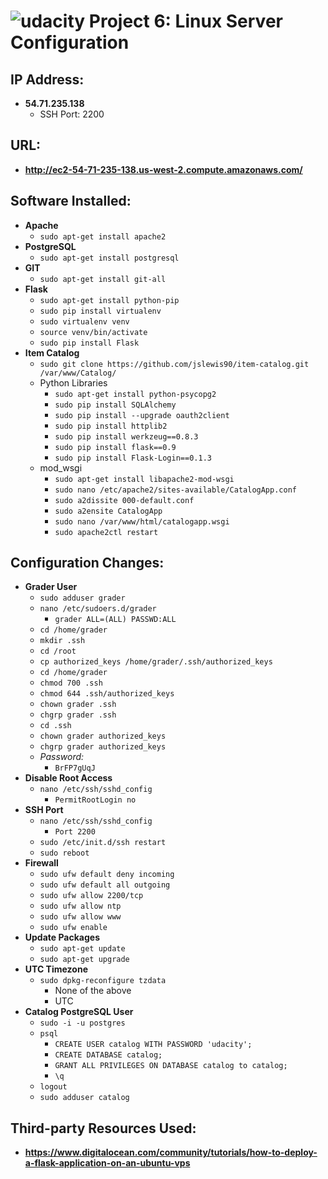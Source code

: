 [logo]: https://udacity.com/favicon.ico "Udacity"
![udacity][logo] Project 6: Linux Server Configuration
====================================

## IP Address:
 - **54.71.235.138**
    - SSH Port: 2200

## URL:
 - **http://ec2-54-71-235-138.us-west-2.compute.amazonaws.com/**

## Software Installed:
 - **Apache**
    - `sudo apt-get install apache2`
 - **PostgreSQL**
    - `sudo apt-get install postgresql`
 - **GIT**
    - `sudo apt-get install git-all`
 - **Flask**
    - `sudo apt-get install python-pip`
    - `sudo pip install virtualenv`
    - `sudo virtualenv venv`
    - `source venv/bin/activate`
    - `sudo pip install Flask`
 - **Item Catalog**
    - `sudo git clone https://github.com/jslewis90/item-catalog.git /var/www/Catalog/`
    - Python Libraries      
      - `sudo apt-get install python-psycopg2`
      - `sudo pip install SQLAlchemy`
      - `sudo pip install --upgrade oauth2client`
      - `sudo pip install httplib2`
      - `sudo pip install werkzeug==0.8.3`
      - `sudo pip install flask==0.9`
      - `sudo pip install Flask-Login==0.1.3`
    - mod_wsgi
      - `sudo apt-get install libapache2-mod-wsgi`
      - `sudo nano /etc/apache2/sites-available/CatalogApp.conf`
      - `sudo a2dissite 000-default.conf`
      - `sudo a2ensite CatalogApp`
      - `sudo nano /var/www/html/catalogapp.wsgi`
      - `sudo apache2ctl restart`
    
## Configuration Changes:
 - **Grader User**
    - `sudo adduser grader`
    - `nano /etc/sudoers.d/grader`
      - `grader ALL=(ALL) PASSWD:ALL`
    - `cd /home/grader`
    - `mkdir .ssh`
    - `cd /root`
    - `cp authorized_keys /home/grader/.ssh/authorized_keys`
    - `cd /home/grader`
    - `chmod 700 .ssh`
    - `chmod 644 .ssh/authorized_keys`
    - `chown grader .ssh`
    - `chgrp grader .ssh`
    - `cd .ssh`
    - `chown grader authorized_keys`
    - `chgrp grader authorized_keys`
    - *Password:*
      - `BrFP7gUqJ`
 - **Disable Root Access**
    - `nano /etc/ssh/sshd_config`
      - `PermitRootLogin no`
 - **SSH Port**
    - `nano /etc/ssh/sshd_config`
      - `Port 2200`
    - `sudo /etc/init.d/ssh restart`
    - `sudo reboot`
 - **Firewall**
    - `sudo ufw default deny incoming`
    - `sudo ufw default all outgoing`
    - `sudo ufw allow 2200/tcp`
    - `sudo ufw allow ntp`
    - `sudo ufw allow www`
    - `sudo ufw enable`
 - **Update Packages**
    - `sudo apt-get update`
    - `sudo apt-get upgrade`
 - **UTC Timezone**
    - `sudo dpkg-reconfigure tzdata`
      - None of the above
      - UTC
 - **Catalog PostgreSQL User**
    - `sudo -i -u postgres`
    - `psql`
      - `CREATE USER catalog WITH PASSWORD 'udacity';`
      - `CREATE DATABASE catalog;`
      - `GRANT ALL PRIVILEGES ON DATABASE catalog to catalog;`
      - `\q`
   - `logout`
   - `sudo adduser catalog`

## Third-party Resources Used:
 - **https://www.digitalocean.com/community/tutorials/how-to-deploy-a-flask-application-on-an-ubuntu-vps**
